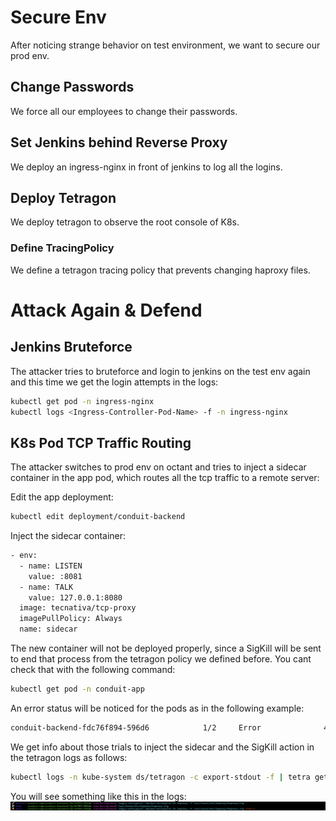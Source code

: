 # Secure Env

After noticing strange behavior on test environment, we want to secure our prod env.

## Change Passwords

We force all our employees to change their passwords.

## Set Jenkins behind Reverse Proxy

We deploy an ingress-nginx in front of jenkins to log all the logins.

## Deploy Tetragon

We deploy tetragon to observe the root console of K8s.

### Define TracingPolicy

We define a tetragon tracing policy that prevents changing haproxy files.

# Attack Again & Defend

## Jenkins Bruteforce

The attacker tries to bruteforce and login to jenkins on the test env again and this time we get the login attempts in the logs:

```bash
kubectl get pod -n ingress-nginx
kubectl logs <Ingress-Controller-Pod-Name> -f -n ingress-nginx
```

## K8s Pod TCP Traffic Routing

The attacker switches to prod env on octant and tries to inject a sidecar container in the app pod, which routes all the tcp traffic to a remote server:

Edit the app deployment:

```bash
kubectl edit deployment/conduit-backend
```

Inject the sidecar container:

```bash
- env:
  - name: LISTEN
    value: :8081
  - name: TALK
    value: 127.0.0.1:8080
  image: tecnativa/tcp-proxy
  imagePullPolicy: Always
  name: sidecar
```

The new container will not be deployed properly, since a SigKill will be sent to end that process from the tetragon policy we defined before. You cant check that with the following command:

```bash
kubectl get pod -n conduit-app
```

An error status will be noticed for the pods as in the following example:

```bash
conduit-backend-fdc76f894-596d6            1/2     Error              4 (51s ago)   98s
```

We get info about those trials to inject the sidecar and the SigKill action in the tetragon logs as follows:

```bash
kubectl logs -n kube-system ds/tetragon -c export-stdout -f | tetra getevents -o compact
```

You will see something like this in the logs:
![tetragon logs](./images/tetragonLogs.png "Tetragon Logs")
